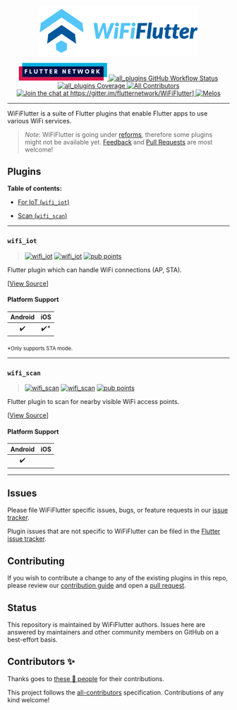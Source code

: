 <a href="https://wifi.flutternetwork.dev">
  <p align="center">  
    <img width="360px" src="logo/logo+name_color.png">
  </p>
</a>

<p align="center">
  <a href="https://flutternetwork.dev">
    <img src="https://raw.githubusercontent.com/flutternetwork/.github/master/profile/badge.svg" alt="Flutter Network" />
  </a>
  <a href="https://github.com/flutternetwork/WiFiFlutter/actions?query=workflow%3Aall_plugins">
    <img src="https://github.com/flutternetwork/WiFiFlutter/workflows/all_plugins/badge.svg" alt="all_plugins GitHub Workflow Status"/>
  </a>
  <a href="https://codecov.io/gh/flutternetwork/WiFiFlutter/">
    <img src="https://codecov.io/gh/flutternetwork/WiFiFlutter/graph/badge.svg" alt="all_plugins Coverage"/>
  </a><!-- ALL-CONTRIBUTORS-BADGE:START - Do not remove or modify this section -->
<a href="https://github.com/flutternetwork/WiFiFlutter/blob/master/CONTRIBUTORS.md#contributors-"><img src="https://img.shields.io/badge/all_contributors-50-orange.svg" alt="All Contributors" /></a>
<!-- ALL-CONTRIBUTORS-BADGE:END -->
  <a href="https://gitter.im/flutternetwork/WiFiFlutter?utm_source=badge&utm_medium=badge&utm_campaign=pr-badge&utm_content=badge">
    <img src="https://badges.gitter.im/flutternetwork/WiFiFlutter.svg" alt="Join the chat at https://gitter.im/flutternetwork/WiFiFlutter]">
  </a>
  <a href="https://github.com/invertase/melos#readme-badge">
    <img src="https://img.shields.io/badge/maintained%20with-melos-f700ff.svg" alt="Melos" />
  </a>
</p>

---

WiFiFlutter is a suite of Flutter plugins that enable Flutter apps to use various WiFi services.

> *Note*: WiFiFlutter is going under [reforms][reform], therefore some plugins might not be available yet. [Feedback][issue] and [Pull Requests][pull] are most welcome!

## Plugins

**Table of contents:**

- [For IoT (`wifi_iot`)](#wifi_iot)
<!-- HIDING until available
- [Basic (`wifi_basic`)](#wifi_basic)
-->
- [Scan (`wifi_scan`)](#wifi_scan)
<!--
- [Station (`wifi_sta`)](#wifi_sta)
- [Access Point / Hotspot (`wifi_ap`)](#wifi_ap)
- [Aware (`wifi_aware`)](#wifi_aware)
- [Location / RTT  (`wifi_rtt`)](#wifi_rtt)
-->

---

### `wifi_iot`
> [![wifi_iot][iot_workflow_badge]][iot_workflow] [![wifi_iot][iot_pub_badge]][iot_pub] [![pub points][iot_pub_points_badge]][iot_pub_points]

Flutter plugin which can handle WiFi connections (AP, STA).
<!--  HIDING until other plugins available > This plugin is only maintained for legacy reasons. Kindly switch to other alternate plugins from this suite. -->

[[View Source][iot_code]]

#### Platform Support
| Android | iOS |
| :-----: | :-: |
|    ✔️    |  ✔️* |

<sub>*Only supports STA mode.</sub>

---

<!-- HIDING until available
### `wifi_basic`
> [![wifi_basic][basic_workflow_badge]][basic_workflow] [![wifi_basic][basic_pub_badge]][basic_pub] [![pub points][basic_pub_points_badge]][basic_pub_points]

Flutter plugin for basic WiFi information and functionalities.

[[View Source][basic_code]]

#### Platform Support
| Android | iOS |
| :-----: | :-: |
|    ❌    |  ❌* |

<sub>*Only supports getting network info.</sub>

---
-->

### `wifi_scan`
> [![wifi_scan][scan_workflow_badge]][scan_workflow] [![wifi_scan][scan_pub_badge]][scan_pub] [![pub points][scan_pub_points_badge]][scan_pub_points]

Flutter plugin to scan for nearby visible WiFi access points.

[[View Source][scan_code]]

#### Platform Support
| Android | iOS |
| :-----: | :-: |
|   ✔️    |     |

---

<!-- HIDING until available
### `wifi_sta`
> [![wifi_sta][sta_workflow_badge]][sta_workflow] [![wifi_sta][sta_pub_badge]][sta_pub] [![pub points][sta_pub_points_badge]][sta_pub_points]

Flutter plugin to connect or disconnect device to a traditional WiFi network.

[[View Source][sta_code]]

#### Platform Support
| Android | iOS |
| :-----: | :-: |
|    ❌    |  ❌  |

---

### `wifi_ap`
> [![wifi_ap][ap_workflow_badge]][ap_workflow] [![wifi_ap][ap_pub_badge]][ap_pub] [![pub points][ap_pub_points_badge]][ap_pub_points]

Flutter plugin to setup device as a WiFi access point (hotspot).

[[View Source][ap_code]]

#### Platform Support
| Android | iOS |
| :-----: | :-: |
|    ❌    |  ➖ |

---

### `wifi_aware`
> [![wifi_aware][aware_workflow_badge]][aware_workflow] [![wifi_aware][aware_pub_badge]][aware_pub] [![pub points][aware_pub_points_badge]][aware_pub_points]

Flutter plugin to discover and connect directly to nearby devices without any other type of connectivity between them.
> This method is [more decenteralized][aware_direct_differences] than WiFi Direct(P2P). Check [official docs][aware_official_docs] to read more about Wi-Fi Aware (Neighbor Awareness Networking or NAN).

[[View Source][aware_code]]

#### Platform Support
| Android | iOS |
| :-----: | :-: |
|    ❌    |  ➖ |

---

### `wifi_rtt`
> [![wifi_rtt][rtt_workflow_badge]][rtt_workflow] [![wifi_rtt][rtt_pub_badge]][rtt_pub] [![pub points][rtt_pub_points_badge]][rtt_pub_points]

Flutter plugin to measure the distance to nearby RTT-capable Wi-Fi access points and peer Wi-Fi Aware devices. 
> Check [IEEE_802.11mc][rtt_wikipedia] Wikipedia page to read more about it.

[[View Source][rtt_code]]

#### Platform Support
| Android | iOS |
| :-----: | :-: |
|    ❌    |  ➖ |

---
-->

## Issues

Please file WiFiFlutter specific issues, bugs, or feature requests in our [issue tracker][issue].

Plugin issues that are not specific to WiFiFlutter can be filed in the [Flutter issue tracker][issue].

## Contributing

If you wish to contribute a change to any of the existing plugins in this repo,
please review our [contribution guide][contrib] and open a [pull request][pull].

## Status

This repository is maintained by WiFiFlutter authors. Issues here are answered by maintainers and other community members on GitHub on a best-effort basis.

## Contributors ✨

Thanks goes to [these 💖 people][contributors] for their contributions.

This project follows the [all-contributors][all_contributors] specification. Contributions of any kind welcome!

<!-- links -->
[home]: https://wifi.flutternetwork.dev
[reform]: https://github.com/flutternetwork/WiFiFlutter/discussions/229
[issue]: https://github.com/flutternetwork/WiFiFlutter/issues/new
[contrib]: https://github.com/flutternetwork/WiFiFlutter/blob/master/CONTRIBUTING.md
[pull]: https://github.com/flutternetwork/WiFiFlutter/pulls
[contributors]: https://github.com/flutternetwork/WiFiFlutter/blob/master/CONTRIBUTORS.md
[all_contributors]: https://github.com/all-contributors/all-contributors

[iot_code]: https://github.com/flutternetwork/WiFiFlutter/tree/master/packages/wifi_iot
[iot_workflow]: https://github.com/flutternetwork/WiFiFlutter/actions/workflows/wifi_iot.yaml
[iot_workflow_badge]: https://github.com/flutternetwork/WiFiFlutter/actions/workflows/wifi_iot.yaml/badge.svg
[iot_pub]: https://pub.dev/packages/wifi_iot
[iot_pub_badge]: https://img.shields.io/pub/v/wifi_iot.svg
[iot_pub_points]: https://pub.dev/packages/wifi_iot/score
[iot_pub_points_badge]: https://img.shields.io/pub/likes/wifi_iot.svg

[basic_code]: https://github.com/flutternetwork/WiFiFlutter/tree/master/packages/wifi_basic
[basic_workflow]: https://github.com/flutternetwork/WiFiFlutter/actions/workflows/wifi_basic.yaml
[basic_workflow_badge]: https://github.com/flutternetwork/WiFiFlutter/actions/workflows/wifi_basic.yaml/badge.svg
[basic_pub]: https://pub.dev/packages/wifi_basic
[basic_pub_badge]: https://img.shields.io/pub/v/wifi_basic.svg
[basic_pub_points]: https://pub.dev/packages/wifi_basic/score
[basic_pub_points_badge]: https://img.shields.io/pub/likes/wifi_basic.svg

[scan_code]: https://github.com/flutternetwork/WiFiFlutter/tree/master/packages/wifi_scan
[scan_workflow]: https://github.com/flutternetwork/WiFiFlutter/actions/workflows/wifi_scan.yaml
[scan_workflow_badge]: https://github.com/flutternetwork/WiFiFlutter/actions/workflows/wifi_scan.yaml/badge.svg
[scan_pub]: https://pub.dev/packages/wifi_scan
[scan_pub_badge]: https://img.shields.io/pub/v/wifi_scan.svg
[scan_pub_points]: https://pub.dev/packages/wifi_scan/score
[scan_pub_points_badge]: https://img.shields.io/pub/likes/wifi_scan.svg

[sta_code]: https://github.com/flutternetwork/WiFiFlutter/tree/master/packages/wifi_sta
[sta_workflow]: https://github.com/flutternetwork/WiFiFlutter/actions/workflows/wifi_sta.yaml
[sta_workflow_badge]: https://github.com/flutternetwork/WiFiFlutter/actions/workflows/wifi_sta.yaml/badge.svg
[sta_pub]: https://pub.dev/packages/wifi_sta
[sta_pub_badge]: https://img.shields.io/pub/v/wifi_sta.svg
[sta_pub_points]: https://pub.dev/packages/wifi_sta/score
[sta_pub_points_badge]: https://img.shields.io/pub/likes/wifi_sta.svg

[ap_code]: https://github.com/flutternetwork/WiFiFlutter/tree/master/packages/wifi_ap
[ap_workflow]: https://github.com/flutternetwork/WiFiFlutter/actions/workflows/wifi_ap.yaml
[ap_workflow_badge]: https://github.com/flutternetwork/WiFiFlutter/actions/workflows/wifi_ap.yaml/badge.svg
[ap_pub]: https://pub.dev/packages/wifi_ap
[ap_pub_badge]: https://img.shields.io/pub/v/wifi_ap.svg
[ap_pub_points]: https://pub.dev/packages/wifi_ap/score
[ap_pub_points_badge]: https://img.shields.io/pub/likes/wifi_ap.svg

[aware_code]: https://github.com/flutternetwork/WiFiFlutter/tree/master/packages/wifi_aware
[aware_workflow]: https://github.com/flutternetwork/WiFiFlutter/actions/workflows/wifi_aware.yaml
[aware_workflow_badge]: https://github.com/flutternetwork/WiFiFlutter/actions/workflows/wifi_aware.yaml/badge.svg
[aware_pub]: https://pub.dev/packages/wifi_aware
[aware_pub_badge]: https://img.shields.io/pub/v/wifi_aware.svg
[aware_pub_points]: https://pub.dev/packages/wifi_aware/score
[aware_pub_points_badge]: https://img.shields.io/pub/likes/wifi_aware.svg
[aware_official_docs]: https://www.wi-fi.org/discover-wi-fi/wi-fi-aware
[aware_direct_differences]: https://www.wi-fi.org/knowledge-center/faq/what-is-the-relationship-between-wi-fi-aware-and-wi-fi-direct

[rtt_code]: https://github.com/flutternetwork/WiFiFlutter/tree/master/packages/wifi_rtt
[rtt_workflow]: https://github.com/flutternetwork/WiFiFlutter/actions/workflows/wifi_rtt.yaml
[rtt_workflow_badge]: https://github.com/flutternetwork/WiFiFlutter/actions/workflows/wifi_rtt.yaml/badge.svg
[rtt_pub]: https://pub.dev/packages/wifi_rtt
[rtt_pub_badge]: https://img.shields.io/pub/v/wifi_rtt.svg
[rtt_pub_points]: https://pub.dev/packages/wifi_rtt/score
[rtt_pub_points_badge]: https://img.shields.io/pub/likes/wifi_rtt.svg
[rtt_wikipedia]: https://en.wikipedia.org/wiki/IEEE_802.11mc
